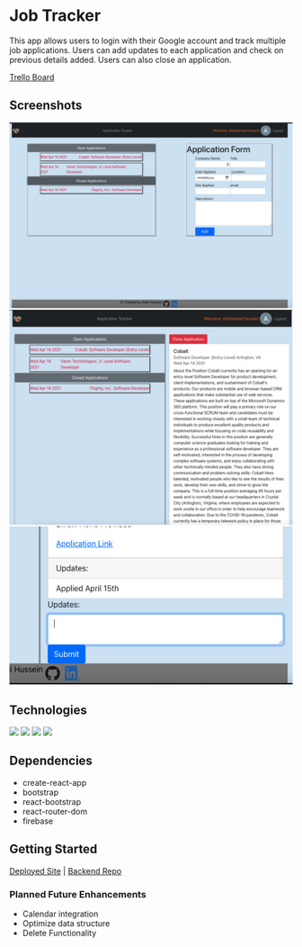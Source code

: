 # Job Tracker

This app allows users to login with their Google account and track multiple job applications. Users can add updates to each application and check on previous details added. Users can also close an application.

[Trello Board](https://trello.com/b/Hg83TvC4/project-3-job-tracker)

## Screenshots

![home](./public/images/home.png)
![details](./public/images/details.png)
![updates](./public/images/updates.png)

## Technologies

<img src="https://upload.wikimedia.org/wikipedia/commons/thumb/9/93/MongoDB_Logo.svg/512px-MongoDB_Logo.svg.png" width="100">
<img src="https://upload.wikimedia.org/wikipedia/commons/6/64/Expressjs.png" width="100">
<img src="https://upload.wikimedia.org/wikipedia/commons/a/a7/React-icon.svg" width="100">
<img src="https://upload.wikimedia.org/wikipedia/commons/d/d9/Node.js_logo.svg" width="100">

## Dependencies

- create-react-app
- bootstrap
- react-bootstrap
- react-router-dom
- firebase

## Getting Started

[Deployed Site](https://react-job-tracker.netlify.app/) |
[Backend Repo](https://github.com/abdi-hu/job-tracker-backend)

### Planned Future Enhancements

- Calendar integration
- Optimize data structure
- Delete Functionality
